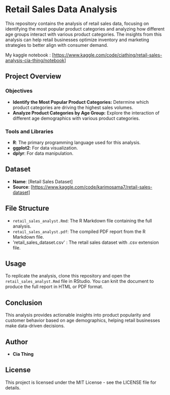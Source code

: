 # Retail Sales Data Analysis

This repository contains the analysis of retail sales data, focusing on identifying the most popular product categories and analyzing how different age groups interact with various product categories. The insights from this analysis can help retail businesses optimize inventory and marketing strategies to better align with consumer demand.

My kaggle notebook : [https://www.kaggle.com/code/ciathing/retail-sales-analysis-cia-thing/notebook]

## Project Overview

### Objectives
- **Identify the Most Popular Product Categories:** Determine which product categories are driving the highest sales volumes.
- **Analyze Product Categories by Age Group:** Explore the interaction of different age demographics with various product categories.

### Tools and Libraries
- **R**: The primary programming language used for this analysis.
- **ggplot2**: For data visualization.
- **dplyr**: For data manipulation.

## Dataset

- **Name**: [Retail Sales Dataset] 
- **Source**: [https://www.kaggle.com/code/karimosama7/retail-sales-dataset]

## File Structure
- `retail_sales_analyst.Rmd`: The R Markdown file containing the full analysis.
- `retail_sales_analyst.pdf`: The compiled PDF report from the R Markdown file.
- 'retail_sales_dataset.csv' : The retail sales dataset with .csv extension file.

## Usage

To replicate the analysis, clone this repository and open the `retail_sales_analyst.Rmd` file in RStudio. You can knit the document to produce the full report in HTML or PDF format.

## Conclusion

This analysis provides actionable insights into product popularity and customer behavior based on age demographics, helping retail businesses make data-driven decisions.

## Author
- **Cia Thing**

## License
This project is licensed under the MIT License - see the LICENSE file for details.

